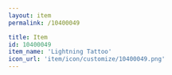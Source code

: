 ```yaml
---
layout: item
permalink: /10400049

title: Item
id: 10400049
item_name: 'Lightning Tattoo'
icon_url: 'item/icon/customize/10400049.png'
---
```

